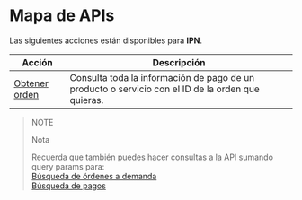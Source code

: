 # Mapa de APIs

Las siguientes acciones están disponibles para **IPN**.

|Acción|Descripción|
|---|---|
|[Obtener orden](https://www.mercadopago[FAKER][URL][DOMAIN]/developers/es/reference/merchant_orders/_merchant_orders_id/get)|Consulta toda la información de pago de un producto o servicio con el ID de la orden que quieras.|

> NOTE
>
> Nota
>
> Recuerda que también puedes hacer consultas a la API  sumando query params para:
> <br>
> [Búsqueda de órdenes a demanda](https://www.mercadopago[FAKER][URL][DOMAIN]/developers/es/guides/notifications/ipn/troubleshooting)
> <br>
> [Búsqueda de pagos](https://www.mercadopago[FAKER][URL][DOMAIN]/developers/es/guides/notifications/ipn/additional-tools)

